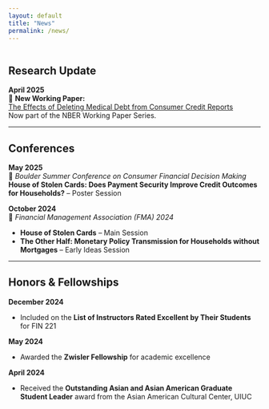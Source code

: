 ```yaml
---
layout: default  
title: "News"  
permalink: /news/  
---
```


<hr style="line-height: 2px; visibility:hidden;" />

## Research Update  
**April 2025**  
📄 **New Working Paper:**  
<a href="https://www.nber.org/papers/w33644.pdf" target="_blank">The Effects of Deleting Medical Debt from Consumer Credit Reports</a>  
Now part of the NBER Working Paper Series.

---

## Conferences  

**May 2025**  
📌 *Boulder Summer Conference on Consumer Financial Decision Making*  
**House of Stolen Cards: Does Payment Security Improve Credit Outcomes for Households?** – Poster Session

**October 2024**  
📌 *Financial Management Association (FMA) 2024*  
- **House of Stolen Cards** – Main Session  
- **The Other Half: Monetary Policy Transmission for Households without Mortgages** – Early Ideas Session

---

## Honors & Fellowships  

**December 2024**  
- Included on the **List of Instructors Rated Excellent by Their Students** for FIN 221  

**May 2024**  
- Awarded the **Zwisler Fellowship** for academic excellence  

**April 2024**  
- Received the **Outstanding Asian and Asian American Graduate Student Leader** award from the Asian American Cultural Center, UIUC
